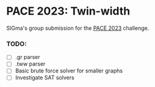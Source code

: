 # PACE 2023: Twin-width

SIGma's group submission for the [PACE 2023](https://pacechallenge.org/2023/) challenge.

### TODO:

- [ ] .gr parser
- [ ] .tww parser
- [ ] Basic brute force solver for smaller graphs
- [ ] Investigate SAT solvers
